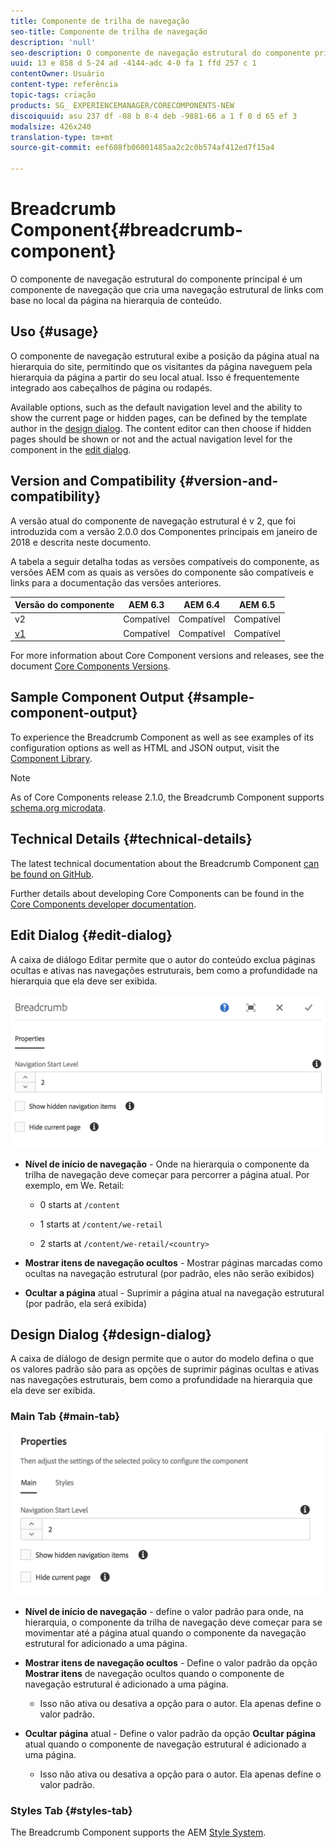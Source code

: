 ```yaml
---
title: Componente de trilha de navegação
seo-title: Componente de trilha de navegação
description: 'null'
seo-description: O componente de navegação estrutural do componente principal é um componente de navegação que cria uma navegação estrutural de links com base no local da página na hierarquia de conteúdo.
uuid: 13 e 858 d 5-24 ad -4144-adc 4-0 fa 1 ffd 257 c 1
contentOwner: Usuário
content-type: referência
topic-tags: criação
products: SG_ EXPERIENCEMANAGER/CORECOMPONENTS-NEW
discoiquuid: asu 237 df -08 b 8-4 deb -9881-66 a 1 f 0 d 65 ef 3
modalsize: 426x240
translation-type: tm+mt
source-git-commit: eef608fb06001485aa2c2c0b574af412ed7f15a4

---
```



# Breadcrumb Component{#breadcrumb-component}

O componente de navegação estrutural do componente principal é um componente de navegação que cria uma navegação estrutural de links com base no local da página na hierarquia de conteúdo.

## Uso {#usage}

O componente de navegação estrutural exibe a posição da página atual na hierarquia do site, permitindo que os visitantes da página naveguem pela hierarquia da página a partir do seu local atual. Isso é frequentemente integrado aos cabeçalhos de página ou rodapés.

Available options, such as the default navigation level and the ability to show the current page or hidden pages, can be defined by the template author in the [design dialog](#design-dialog). The content editor can then choose if hidden pages should be shown or not and the actual navigation level for the component in the [edit dialog](#edit-dialog).

## Version and Compatibility {#version-and-compatibility}

A versão atual do componente de navegação estrutural é v 2, que foi introduzida com a versão 2.0.0 dos Componentes principais em janeiro de 2018 e descrita neste documento.

A tabela a seguir detalha todas as versões compatíveis do componente, as versões AEM com as quais as versões do componente são compatíveis e links para a documentação das versões anteriores.

| Versão do componente | AEM 6.3 | AEM 6.4 | AEM 6.5 |
|--- |--- |--- |--- |
| v2 | Compatível | Compatível | Compatível |
| [v1](breadcrumb-v1.md) | Compatível | Compatível | Compatível |

For more information about Core Component versions and releases, see the document [Core Components Versions](versions.md).

## Sample Component Output {#sample-component-output}

To experience the Breadcrumb Component as well as see examples of its configuration options as well as HTML and JSON output, visit the [Component Library](http://opensource.adobe.com/aem-core-wcm-components/library/breadcrumb/hidden/level-1/level-2/breadcrumb.html).

>[!NOTE]
>
>As of Core Components release 2.1.0, the Breadcrumb Component supports [schema.org microdata](https://schema.org/BreadcrumbList).

## Technical Details {#technical-details}

The latest technical documentation about the Breadcrumb Component [can be found on GitHub](https://github.com/adobe/aem-core-wcm-components/blob/master/content/src/content/jcr_root/apps/core/wcm/components/breadcrumb/v2/breadcrumb).

Further details about developing Core Components can be found in the [Core Components developer documentation](developing.md).

## Edit Dialog {#edit-dialog}

A caixa de diálogo Editar permite que o autor do conteúdo exclua páginas ocultas e ativas nas navegações estruturais, bem como a profundidade na hierarquia que ela deve ser exibida.

![](assets/screen_shot_2018-01-12at124250.png)

* **Nível de início de navegação** - Onde na hierarquia o componente da trilha de navegação deve começar para percorrer a página atual. Por exemplo, em We. Retail:

   * 0 starts at `/content`

   * 1 starts at `/content/we-retail`
   * 2 starts at `/content/we-retail/<country>`

* **Mostrar itens de navegação ocultos** - Mostrar páginas marcadas como ocultas na navegação estrutural (por padrão, eles não serão exibidos)
* **Ocultar a página** atual - Suprimir a página atual na navegação estrutural (por padrão, ela será exibida)

## Design Dialog {#design-dialog}

A caixa de diálogo de design permite que o autor do modelo defina o que os valores padrão são para as opções de suprimir páginas ocultas e ativas nas navegações estruturais, bem como a profundidade na hierarquia que ela deve ser exibida.

### Main Tab {#main-tab}

![](assets/screen_shot_2018-01-12at124437.png)

* **Nível de início de navegação** - define o valor padrão para onde, na hierarquia, o componente da trilha de navegação deve começar para se movimentar até a página atual quando o componente da navegação estrutural for adicionado a uma página.
* **Mostrar itens de navegação ocultos** - Define o valor padrão da opção **Mostrar itens** de navegação ocultos quando o componente de navegação estrutural é adicionado a uma página.

   * Isso não ativa ou desativa a opção para o autor. Ela apenas define o valor padrão.

* **Ocultar página** atual - Define o valor padrão da opção **Ocultar página** atual quando o componente de navegação estrutural é adicionado a uma página.

   * Isso não ativa ou desativa a opção para o autor. Ela apenas define o valor padrão.

### Styles Tab {#styles-tab}

The Breadcrumb Component supports the AEM [Style System](authoring.md#component-styling).